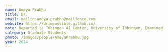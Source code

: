 ```yaml
---
name: Ameya Prabhu
title: Dr.
email: mailto:ameya.prabhu@mailfence.com
website: https://drimpossible.github.io/
note: Departed to Tübingen AI Center, University of Tübingen, Examined by Dr Cordelia Schmid, INRIA 
category: Graduate Students
photo: /images/people/AmeyaPrabhu.jpg
year: 2024
---
```

